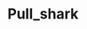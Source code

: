 # Pull_shark
  
        
      
             
        
      
         
       
          
    
      
   
  
